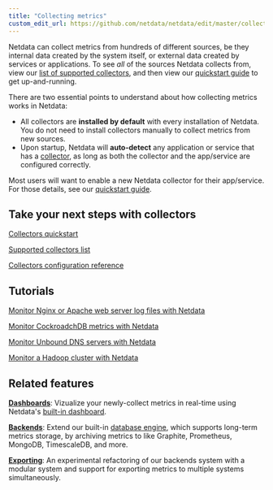 ```yaml
---
title: "Collecting metrics"
custom_edit_url: https://github.com/netdata/netdata/edit/master/collectors/README.md
---
```




Netdata can collect metrics from hundreds of different sources, be they internal data created by the system itself, or
external data created by services or applications. To see _all_ of the sources Netdata collects from, view our [list of
supported collectors](/docs/agent/collectors/collectors), and then view our [quickstart guide](/docs/agent/collectors/quickstart) to get
up-and-running.

There are two essential points to understand about how collecting metrics works in Netdata:

-   All collectors are **installed by default** with every installation of Netdata. You do not need to install
    collectors manually to collect metrics from new sources.
-   Upon startup, Netdata will **auto-detect** any application or service that has a
    [collector](/docs/agent/collectors/collectors), as long as both the collector and the app/service are configured correctly.

Most users will want to enable a new Netdata collector for their app/service. For those details, see our [quickstart
guide](/docs/agent/collectors/quickstart).

## Take your next steps with collectors

[Collectors quickstart](/docs/agent/collectors/quickstart)

[Supported collectors list](/docs/agent/collectors/collectors)

[Collectors configuration reference](/docs/agent/collectors/reference)

## Tutorials

[Monitor Nginx or Apache web server log files with Netdata](/guides/collect-apache-nginx-web-logs)

[Monitor CockroadchDB metrics with Netdata](/guides/monitor-cockroachdb)

[Monitor Unbound DNS servers with Netdata](/guides/collect-unbound-metrics)

[Monitor a Hadoop cluster with Netdata](/guides/monitor-hadoop-cluster)

## Related features

**[Dashboards](/docs/agent/web)**: Vizualize your newly-collect metrics in real-time using Netdata's [built-in
dashboard](/docs/agent/web/gui). 

**[Backends](/docs/agent/backends)**: Extend our built-in [database engine](/docs/agent/database/engine), which supports
long-term metrics storage, by archiving metrics to like Graphite, Prometheus, MongoDB, TimescaleDB, and more.

**[Exporting](/docs/agent/exporting)**: An experimental refactoring of our backends system with a modular system and
support for exporting metrics to multiple systems simultaneously.


